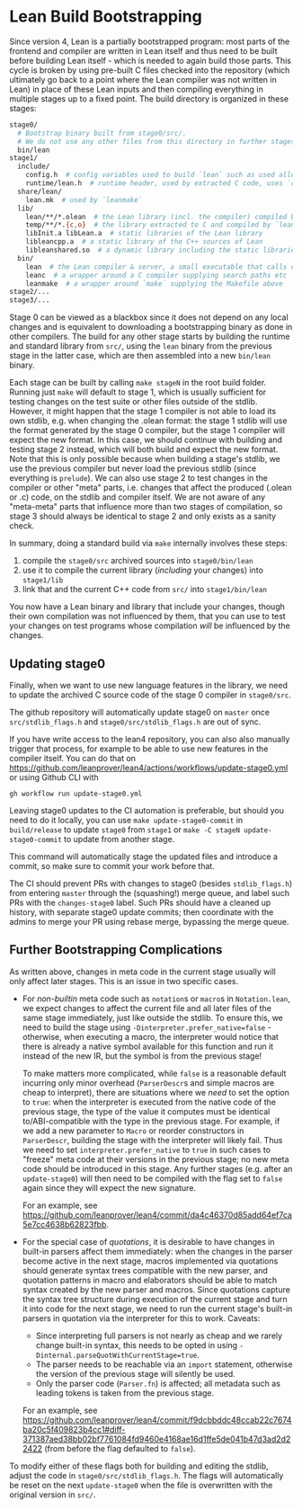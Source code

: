# Lean Build Bootstrapping

Since version 4, Lean is a partially bootstrapped program: most parts of the
frontend and compiler are written in Lean itself and thus need to be built before
building Lean itself - which is needed to again build those parts. This cycle is
broken by using pre-built C files checked into the repository (which ultimately
go back to a point where the Lean compiler was not written in Lean) in place of
these Lean inputs and then compiling everything in multiple stages up to a fixed
point. The build directory is organized in these stages:

```bash
stage0/
  # Bootstrap binary built from stage0/src/.
  # We do not use any other files from this directory in further stages.
  bin/lean
stage1/
  include/
    config.h  # config variables used to build `lean` such as used allocator
    runtime/lean.h  # runtime header, used by extracted C code, uses `config.h`
  share/lean/
    lean.mk  # used by `leanmake`
  lib/
    lean/**/*.olean  # the Lean library (incl. the compiler) compiled by the previous stage's `lean`
    temp/**/*.{c,o}  # the library extracted to C and compiled by `leanc`
    libInit.a libLean.a  # static libraries of the Lean library
    libleancpp.a  # a static library of the C++ sources of Lean
    libleanshared.so  # a dynamic library including the static libraries above
  bin/
    lean  # the Lean compiler & server, a small executable that calls directly into libleanshared.so
    leanc  # a wrapper around a C compiler supplying search paths etc
    leanmake  # a wrapper around `make` supplying the Makefile above
stage2/...
stage3/...
```

Stage 0 can be viewed as a blackbox since it does not depend on any local
changes and is equivalent to downloading a bootstrapping binary as done in other
compilers. The build for any other stage starts by building the runtime and
standard library from `src/`, using the `lean` binary from the previous stage in
the latter case, which are then assembled into a new `bin/lean` binary.

Each stage can be built by calling `make stageN` in the root build folder.
Running just `make` will default to stage 1, which is usually sufficient for
testing changes on the test suite or other files outside of the stdlib. However,
it might happen that the stage 1 compiler is not able to load its own stdlib,
e.g. when changing the .olean format: the stage 1 stdlib will use the format
generated by the stage 0 compiler, but the stage 1 compiler will expect the new
format. In this case, we should continue with building and testing stage 2
instead, which will both build and expect the new format. Note that this is only
possible because when building a stage's stdlib, we use the previous compiler
but never load the previous stdlib (since everything is `prelude`). We can also
use stage 2 to test changes in the compiler or other "meta" parts, i.e. changes
that affect the produced (.olean or .c) code, on the stdlib and compiler itself.
We are not aware of any "meta-meta" parts that influence more than two stages of
compilation, so stage 3 should always be identical to stage 2 and only exists as
a sanity check.

In summary, doing a standard build via `make` internally involves these steps:

1. compile the `stage0/src` archived sources into `stage0/bin/lean`
1. use it to compile the current library (*including* your changes) into `stage1/lib`
1. link that and the current C++ code from `src/` into `stage1/bin/lean`

You now have a Lean binary and library that include your changes, though their
own compilation was not influenced by them, that you can use to test your
changes on test programs whose compilation *will* be influenced by the changes.

## Updating stage0

Finally, when we want to use new language features in the library, we need to
update the archived C source code of the stage 0 compiler in `stage0/src`.

The github repository will automatically update stage0 on `master` once
`src/stdlib_flags.h` and `stage0/src/stdlib_flags.h` are out of sync.

If you have write access to the lean4 repository, you can also also manually
trigger that process, for example to be able to use new features in the compiler itself.
You can do that on <https://github.com/leanprover/lean4/actions/workflows/update-stage0.yml>
or using Github CLI with
```
gh workflow run update-stage0.yml
```

Leaving stage0 updates to the CI automation is preferable, but should you need
to do it locally, you can use `make update-stage0-commit` in `build/release` to
update `stage0` from `stage1` or `make -C stageN update-stage0-commit` to
update from another stage.

This command will automatically stage the updated files and introduce a commit,
so make sure to commit your work before that.

The CI should prevent PRs with changes to stage0 (besides `stdlib_flags.h`)
from entering `master` through the (squashing!) merge queue, and label such PRs
with the `changes-stage0` label. Such PRs should have a cleaned up history,
with separate stage0 update commits; then coordinate with the admins to merge
your PR using rebase merge, bypassing the merge queue.

## Further Bootstrapping Complications

As written above, changes in meta code in the current stage usually will only
affect later stages. This is an issue in two specific cases.

* For *non-builtin* meta code such as `notation`s or `macro`s in
  `Notation.lean`, we expect changes to affect the current file and all later
  files of the same stage immediately, just like outside the stdlib. To ensure
  this, we need to build the stage using `-Dinterpreter.prefer_native=false` -
  otherwise, when executing a macro, the interpreter would notice that there is
  already a native symbol available for this function and run it instead of the
  new IR, but the symbol is from the previous stage!

  To make matters more complicated, while `false` is a reasonable default
  incurring only minor overhead (`ParserDescr`s and simple macros are cheap to
  interpret), there are situations where we *need* to set the option to `true`:
  when the interpreter is executed from the native code of the previous stage,
  the type of the value it computes must be identical to/ABI-compatible with the
  type in the previous stage. For example, if we add a new parameter to `Macro`
  or reorder constructors in `ParserDescr`, building the stage with the
  interpreter will likely fail. Thus we need to set `interpreter.prefer_native`
  to `true` in such cases to "freeze" meta code at their versions in the
  previous stage; no new meta code should be introduced in this stage. Any
  further stages (e.g. after an `update-stage0`) will then need to be compiled
  with the flag set to `false` again since they will expect the new signature.

  For an example, see https://github.com/leanprover/lean4/commit/da4c46370d85add64ef7ca5e7cc4638b62823fbb.

* For the special case of *quotations*, it is desirable to have changes in
  built-in parsers affect them immediately: when the changes in the parser
  become active in the next stage, macros implemented via quotations should
  generate syntax trees compatible with the new parser, and quotation patterns
  in macro and elaborators should be able to match syntax created by the new
  parser and macros. Since quotations capture the syntax tree structure during
  execution of the current stage and turn it into code for the next stage, we
  need to run the current stage's built-in parsers in quotation via the
  interpreter for this to work. Caveats:
  * Since interpreting full parsers is not nearly as cheap and we rarely change
    built-in syntax, this needs to be opted in using `-Dinternal.parseQuotWithCurrentStage=true`.
  * The parser needs to be reachable via an `import` statement, otherwise the
    version of the previous stage will silently be used.
  * Only the parser code (`Parser.fn`) is affected; all metadata such as leading
    tokens is taken from the previous stage.

  For an example, see https://github.com/leanprover/lean4/commit/f9dcbbddc48ccab22c7674ba20c5f409823b4cc1#diff-371387aed38bb02bf7761084fd9460e4168ae16d1ffe5de041b47d3ad2d22422
  (from before the flag defaulted to `false`).

To modify either of these flags both for building and editing the stdlib, adjust
the code in `stage0/src/stdlib_flags.h`. The flags will automatically be reset
on the next `update-stage0` when the file is overwritten with the original
version in `src/`.
